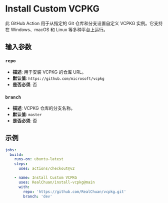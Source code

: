 # Install Custom VCPKG

此 GitHub Action 用于从指定的 Git 仓库和分支设置自定义 VCPKG 实例。它支持在 Windows、macOS 和 Linux 等多种平台上运行。


## 输入参数

### `repo`
- **描述**: 用于安装 VCPKG 的仓库 URL。
- **默认值**: `https://github.com/microsoft/vcpkg`
- **是否必须**: 否

### `branch`
- **描述**: VCPKG 仓库的分支名称。
- **默认值**: `master`
- **是否必须**: 否

## 示例

```yaml
jobs:
  build:
    runs-on: ubuntu-latest
    steps:
      uses: actions/checkout@v2

    - name: Install Custom VCPKG
      uses: RealChuan/install-vcpkg@main
      with:
        repo: 'https://github.com/RealChuan/vcpkg.git'
        branch: 'dev'
```
